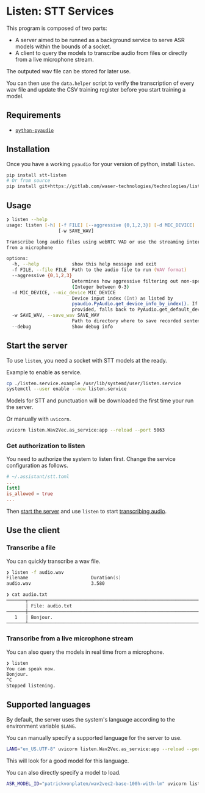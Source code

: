 # Listen: STT Services

This program is composed of two parts:

- A server aimed to be runned as a background service to serve ASR models within the bounds of a socket.
- A client to query the models to transcribe audio from files or directly from a live microphone stream.

The outputed wav file can be stored for later use.

You can then use the `data.helper` script to verify the transcription of every wav file and update the CSV training register before you start training a model.

## Requirements

- [`python-pyaudio`](https://people.csail.mit.edu/hubert/pyaudio/)

## Installation

Once you have a working `pyaudio` for your version of python, install `listen`.

```zsh
pip install stt-listen
# Or from source
pip install git+https://gitlab.com/waser-technologies/technologies/listen.git
```

## Usage

```zsh
❯ listen --help
usage: listen [-h] [-f FILE] [--aggressive {0,1,2,3}] [-d MIC_DEVICE]
                   [-w SAVE_WAV]

Transcribe long audio files using webRTC VAD or use the streaming interface
from a microphone

options:
  -h, --help            show this help message and exit
  -f FILE, --file FILE  Path to the audio file to run (WAV format)
  --aggressive {0,1,2,3}
                        Determines how aggressive filtering out non-speech is.
                        (Integer between 0-3)
  -d MIC_DEVICE, --mic_device MIC_DEVICE
                        Device input index (Int) as listed by
                        pyaudio.PyAudio.get_device_info_by_index(). If not
                        provided, falls back to PyAudio.get_default_device().
  -w SAVE_WAV, --save_wav SAVE_WAV
                        Path to directory where to save recorded sentences
  --debug               Show debug info
```

## Start the server

To use `listen`, you need a socket with STT models at the ready.

Example to enable as service.

```zsh
cp ./listen.service.example /usr/lib/systemd/user/listen.service
systemctl --user enable --now listen.service
```

Models for STT and punctuation will be downloaded the first time your run the server.

Or manually with `uvicorn`.

```zsh
uvicorn listen.Wav2Vec.as_service:app --reload --port 5063
```

### Get authorization to listen

You need to authorize the system to listen first. Change the service configuration as follows.

```toml
# ~/.assistant/stt.toml
...
[stt]
is_allowed = true
...
```

Then [start the server](#start-the-server) and use `listen` to start [transcribing audio](#use-the-client).

## Use the client

### Transcribe a file

You can quickly transcribe a wav file.

```zsh
❯ listen -f audio.wav
Filename                       Duration(s)         
audio.wav                      3.580               

❯ cat audio.txt
───────┬───────────────────────────────────────────────────────────────────────────────────────────────────────────────
       │ File: audio.txt
───────┼───────────────────────────────────────────────────────────────────────────────────────────────────────────────
   1   │ Bonjour.
───────┴───────────────────────────────────────────────────────────────────────────────────────────────────────────────
```

### Transcribe from a live microphone stream

You can also query the models in real time from a microphone.

```zsh
❯ listen
You can speak now.
Bonjour.
^C
Stopped listening.
```

## Supported languages

By default, the server uses the system's language according to the environment variable `$LANG`.

You can manually specify a supported language for the server to use.

```zsh
LANG="en_US.UTF-8" uvicorn listen.Wav2Vec.as_service:app --reload --port 5063
```

This will look for a good model for this language.

You can also directly specify a model to load.

```zsh
ASR_MODEL_ID="patrickvonplaten/wav2vec2-base-100h-with-lm" uvicorn listen.Wav2Vec.as_service:app --reload --port 5063
```

